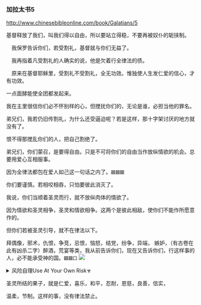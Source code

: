 ### 加拉太书5
http://www.chinesebibleonline.com/book/Galatians/5

基督释放了我们，叫我们得以自由，所以要站立得稳，不要再被奴仆的轭挟制。

　我保罗告诉你们，若受割礼，基督就与你们无益了。

　我再指着凡受割礼的人确实的说，他是欠着行全律法的债。

　原来在基督耶稣里，受割礼不受割礼，全无功效。惟独使人生发仁爱的信心，才有功效。

一点面酵能使全团都发起来。

我在主里很信你们必不怀别样的心，但搅扰你们的，无论是谁，必担当他的罪名。

弟兄们，我若仍旧传割礼，为什么还受逼迫呢？若是这样，那十字架讨厌的地方就没有了。

恨不得那搅乱你们的人，把自己割绝了。

弟兄们，你们蒙召，是要得自由。只是不可将你们的自由当作放纵情欲的机会。总要用爱心互相服事。

因为全律法都包在爱人如己这一句话之内了。`龖龖龖`

你们要谨慎。若相咬相吞，只怕要彼此消灭了。

我说，你们当顺着圣灵而行，就不放纵肉体的情欲了。

因为情欲和圣灵相争，圣灵和情欲相争。这两个是彼此相敌，使你们不能作所愿意作的。

但你们若被圣灵引导，就不在律法以下。

拜偶像，邪术，仇恨，争竞，忌恨，恼怒，结党，纷争，异端，
嫉妒，（有古卷在此有凶杀二字）醉酒，荒宴等类，我从前告诉你们，现在又告诉你们，行这样事的人，必不能承受神的国。`龖龖囗`
![](https://pic1.zhimg.com/v2-44d8ef00c46a3d7187c6c24ff23beb61_r.jpg)
<details><summary>风险自理Use At Your Own Risk☣</summary>

![](http://img2.zjolcdn.com/pic/0/16/71/96/16719665_490487.jpg)
![](http://ww2.sinaimg.cn/large/005CAubujw1eu6ag3ktjzj30dc080dg5.jpg)
![](https://timgsa.baidu.com/timg?image&quality=80&size=b9999_10000&sec=1586496456478&di=740358f02e9f5b1dcf5faaae6ce43ded&imgtype=0&src=http%3A%2F%2Fimg1.imgtn.bdimg.com%2Fit%2Fu%3D4040293156%2C3492436495%26fm%3D214%26gp%3D0.jpg)
![](http://img4.imgtn.bdimg.com/it/u=3927481624,2743688506&fm=26&gp=0.jpg)
![](https://dss2.bdstatic.com/70cFvnSh_Q1YnxGkpoWK1HF6hhy/it/u=4111963558,4126025036&fm=26&gp=0.jpg)
</details>

圣灵所结的果子，就是仁爱，喜乐，和平，忍耐，恩慈，良善，信实，

温柔，节制。这样的事，没有律法禁止。

